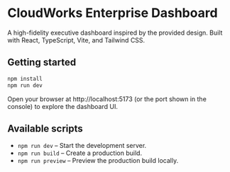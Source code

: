 # CloudWorks Enterprise Dashboard

A high-fidelity executive dashboard inspired by the provided design. Built with React, TypeScript, Vite, and Tailwind CSS.

## Getting started

```bash
npm install
npm run dev
```

Open your browser at http://localhost:5173 (or the port shown in the console) to explore the dashboard UI.

## Available scripts

- `npm run dev` – Start the development server.
- `npm run build` – Create a production build.
- `npm run preview` – Preview the production build locally.

